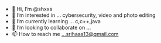 - 👋 Hi, I’m @shxxs
- 👀 I’m interested in ... cybersecurity, video and photo editing
- 🌱 I’m currently learning ... c,c++,java
- 💞️ I’m looking to collaborate on ...
- 📫 How to reach me ...srihaas13@gmail.com

<!---
shxxs/shxxs is a ✨ special ✨ repository because its `README.md` (this file) appears on your GitHub profile.
You can click the Preview link to take a look at your changes.
--->
